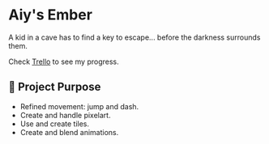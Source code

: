 # Aiy's Ember

A kid in a cave has to find a key to escape... before the darkness surrounds them.

Check [Trello](https://trello.com/b/qKei3yWk/platformer-cave) to see my progress.

## 🎯 Project Purpose

- Refined movement: jump and dash.
- Create and handle pixelart.
- Use and create tiles.
- Create and blend animations.
